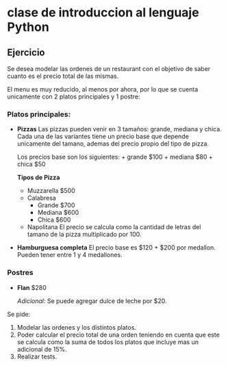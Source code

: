 # clase de introduccion al lenguaje Python

##  Ejercicio

Se desea modelar las ordenes de un restaurant con el objetivo de
saber cuanto es el precio total de las mismas.

El menu es muy reducido, al menos por ahora, por lo que se cuenta unicamente con
2 platos principales y 1 postre:

### Platos principales:
* **Pizzas**
	Las pizzas pueden venir en 3 tamaños: grande, mediana y chica.
	Cada una de las variantes tiene un precio base que depende unicamente
	del tamano, ademas del precio propio del tipo de pizza.

	Los precios base son los siguientes:
	  + grande   $100 
	  + mediana  $80
	  + chica    $50


	**Tipos de Pizza**
	- Muzzarella   $500
	- Calabresa
		+ Grande   $700
		+ Mediana  $600
		+ Chica    $600
	- Napolitana
		El precio se calcula como la cantidad de letras del tamano de la pizza
		multiplicado por 100.



* **Hamburguesa completa**
	El precio base es $120 + $200 por medallon.
	Pueden tener entre 1 y 4 medallones.

### Postres
* **Flan**   $280
  
  *Adicional:*
  Se puede agregar dulce de leche por $20.


Se pide:
 1. Modelar las ordenes y los distintos platos.
 2. Poder calcular el precio total de una orden teniendo en cuenta
    que este se calcula como la suma de todos los platos que incluye
	mas un adicional de 15%.
 3. Realizar tests.
